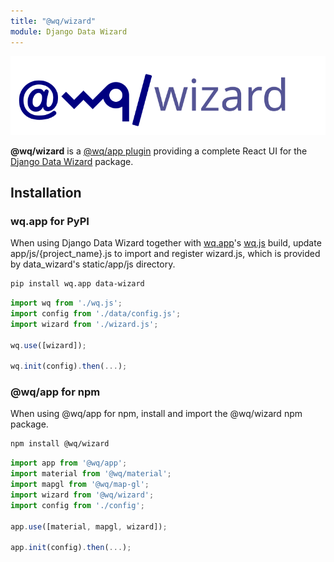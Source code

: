 ```yaml
---
title: "@wq/wizard"
module: Django Data Wizard
---
```


![@wq/wizard](../images/@wq/wizard.svg)

**@wq/wizard** is a [@wq/app plugin][plugins] providing a complete React UI for the [Django Data Wizard] package.

## Installation

### wq.app for PyPI

When using Django Data Wizard together with [wq.app]'s [wq.js] build, update app/js/{project_name}.js to import and register wizard.js, which is provided by data_wizard's static/app/js directory.

```bash
pip install wq.app data-wizard
```

```javascript
import wq from './wq.js';
import config from './data/config.js';
import wizard from './wizard.js';

wq.use([wizard]);

wq.init(config).then(...);
```

### @wq/app for npm

When using @wq/app for npm, install and import the @wq/wizard npm package.

```bash
npm install @wq/wizard
```

```javascript
import app from '@wq/app';
import material from '@wq/material';
import mapgl from '@wq/map-gl';
import wizard from '@wq/wizard';
import config from './config';

app.use([material, mapgl, wizard]);

app.init(config).then(...);
```

[plugins]: https://wq.io/plugins/
[Django Data Wizard]: ../index.md
[wq.app]: https://wq.io/wq.app/
[wq.js]: https://wq.io/wq
[@wq/app]: https://wq.io/@wq/app
